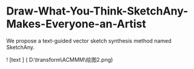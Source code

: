 # Draw-What-You-Think-SketchAny-Makes-Everyone-an-Artist
We propose a text-guided vector sketch synthesis method named SketchAny.

! [text ] ( D:\transform\ACMMM\绘图2.png)
